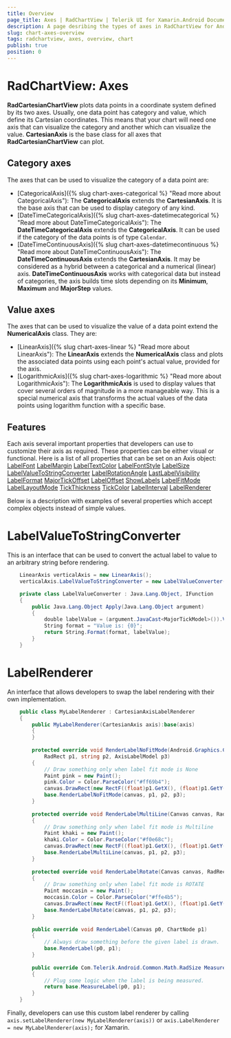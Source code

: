 ```yaml
---
title: Overview
page_title: Axes | RadChartView | Telerik UI for Xamarin.Android Documentation
description: A page desribing the types of axes in RadChartView for Android. This article explains the most important things you need to know about the different axes types.
slug: chart-axes-overview
tags: radchartview, axes, overview, chart
publish: true
position: 0
---
```


# RadChartView: Axes

**RadCartesianChartView** plots data points in a coordinate system defined by its two axes. Usually, one data point has category and value, which define its Cartesian coordinates. This means that your chart will need one axis that can visualize the category and another which can visualize the value. **CartesianAxis** is the base class for all axes that **RadCartesianChartView** can plot.

## Category axes

The axes that can be used to visualize the category of a data point are:

* [CategoricalAxis]({% slug chart-axes-categorical %} "Read more about CategoricalAxis"): The **CategoricalAxis** extends the **CartesianAxis**. It is the base axis that can be used to display category of any kind.
* [DateTimeCategoricalAxis]({% slug chart-axes-datetimecategorical %} "Read more about DateTimeCategoricalAxis"): The **DateTimeCategoricalAxis** extends the **CategoricalAxis**. It can be used if the category of the data points is of type `Calendar`.
* [DateTimeContinuousAxis]({% slug chart-axes-datetimecontinuous %} "Read more about DateTimeContinuousAxis"): The **DateTimeContinuousAxis** extends the **CartesianAxis**. It may be considered as a hybrid between a categorical and a numerical (linear) axis. **DateTimeContinuousAxis** works with categorical data but instead of categories, the axis builds time slots depending on its **Minimum**, **Maximum** and **MajorStep** values.

## Value axes

The axes that can be used to visualize the value of a data point extend the **NumericalAxis** class. They are:

* [LinearAxis]({% slug chart-axes-linear %} "Read more about LinearAxis"): The **LinearAxis** extends the **NumericalAxis** class and plots the associated data points using each point's actual value, provided for the axis.
* [LogarithmicAxis]({% slug chart-axes-logarithmic %} "Read more about LogarithmicAxis"): The **LogarithmicAxis** is used to display values that cover several orders of magnitude in a more manageable way. This is a special numerical axis that transforms the actual values of the data points using logarithm function with a specific base.

## Features

Each axis several important properties that developers can use to customize their axis as required. These properties can be either visual or functional. Here is a list of all properties that can be set on an
Axis object:
<a href="http://docs.telerik.com/devtools/android/AndroidControlsDoc/com/telerik/widget/chart/visualization/common/Axis.html#setLabelFont(android.graphics.Typeface)" target="_blank">LabelFont</a>
<a href="http://docs.telerik.com/devtools/android/AndroidControlsDoc/com/telerik/widget/chart/visualization/common/Axis.html#setLabelMargin(float)" target="_blank">LabelMargin</a>
<a href="http://docs.telerik.com/devtools/android/AndroidControlsDoc/com/telerik/widget/chart/visualization/common/Axis.html#setLabelTextColor(int)" target="_blank">LabelTextColor</a>
<a href="http://docs.telerik.com/devtools/android/AndroidControlsDoc/com/telerik/widget/chart/visualization/common/Axis.html#setLabelFontStyle(int)" target="_blank">LabelFontStyle</a>
<a href="http://docs.telerik.com/devtools/android/AndroidControlsDoc/com/telerik/widget/chart/visualization/common/Axis.html#setLabelSize(float)" target="_blank">LabelSize</a>
<a href="http://docs.telerik.com/devtools/android/AndroidControlsDoc/com/telerik/widget/chart/visualization/common/Axis.html#setLabelValueToStringConverter(com.telerik.android.common.Function)" target="_blank">LabelValueToStringConverter</a>
<a href="http://docs.telerik.com/devtools/android/AndroidControlsDoc/com/telerik/widget/chart/visualization/common/Axis.html#setLabelRotationAngle(float)" target="_blank">LabelRotationAngle</a>
<a href="http://docs.telerik.com/devtools/android/AndroidControlsDoc/com/telerik/widget/chart/visualization/common/Axis.html#setLastLabelVisibility(com.telerik.widget.chart.engine.axes.common.AxisLastLabelVisibility)" target="_blank">LastLabelVisibility</a>
<a href="http://docs.telerik.com/devtools/android/AndroidControlsDoc/com/telerik/widget/chart/visualization/common/CartesianAxis.html#setLabelFormat(java.lang.String)" target="_blank">LabelFormat</a>
<a href="http://docs.telerik.com/devtools/android/AndroidControlsDoc/com/telerik/widget/chart/visualization/common/Axis.html#setMajorTickOffset(int)" target="_blank">MajorTickOffset</a>
<a href="http://docs.telerik.com/devtools/android/AndroidControlsDoc/com/telerik/widget/chart/visualization/common/Axis.html#setLabelOffset(int)" target="_blank">LabelOffset</a>
<a href="http://docs.telerik.com/devtools/android/AndroidControlsDoc/com/telerik/widget/chart/visualization/common/Axis.html#setShowLabels(boolean)" target="_blank">ShowLabels</a>
<a href="http://docs.telerik.com/devtools/android/AndroidControlsDoc/com/telerik/widget/chart/visualization/common/Axis.html#setLabelFitMode(com.telerik.widget.chart.engine.axes.common.AxisLabelFitMode)" target="_blank">LabelFitMode</a>
<a href="http://docs.telerik.com/devtools/android/AndroidControlsDoc/com/telerik/widget/chart/visualization/common/Axis.html#setLabelLayoutMode(com.telerik.widget.chart.engine.axes.AxisLabelLayoutMode)" target="_blank">LabelLayoutMode</a>
<a href="http://docs.telerik.com/devtools/android/AndroidControlsDoc/com/telerik/widget/chart/visualization/common/Axis.html#setTickThickness(float)" target="_blank">TickThickness</a>
<a href="http://docs.telerik.com/devtools/android/AndroidControlsDoc/com/telerik/widget/chart/visualization/common/Axis.html#setTickColor(int)" target="_blank">TickColor</a>
<a href="http://docs.telerik.com/devtools/android/AndroidControlsDoc/com/telerik/widget/chart/visualization/common/Axis.html#setLabelInterval(int)" target="_blank">LabelInterval</a>
<a href="http://docs.telerik.com/devtools/android/AndroidControlsDoc/com/telerik/widget/chart/visualization/common/Axis.html#setLabelRenderer(com.telerik.widget.chart.visualization.common.renderers.ChartLabelRenderer)" target="_blank">LabelRenderer</a>

Below is a description with examples of several properties which accept complex objects instead of simple values.

# LabelValueToStringConverter
This is an interface that can be used to convert the actual label to value to an arbitrary string before rendering.

```C#
	LinearAxis verticalAxis = new LinearAxis();
    verticalAxis.LabelValueToStringConverter = new LabelValueConverter();

    private class LabelValueConverter : Java.Lang.Object, IFunction
    {
        public Java.Lang.Object Apply(Java.Lang.Object argument)
        {
            double labelValue = (argument.JavaCast<MajorTickModel>()).Value();
            String format = "Value is: {0}";
            return String.Format(format, labelValue);
        }
    }
```

# LabelRenderer
An interface that allows developers to swap the label rendering with their own implementation.

```C#
	public class MyLabelRenderer : CartesianAxisLabelRenderer
	{
		public MyLabelRenderer(CartesianAxis axis):base(axis)
		{
		}
	
		protected override void RenderLabelNoFitMode(Android.Graphics.Canvas canvas,
			RadRect p1, string p2, AxisLabelModel p3)
		{
			// Draw something only when label fit mode is None
			Paint pink = new Paint();
			pink.Color = Color.ParseColor("#ff69b4");
			canvas.DrawRect(new RectF((float)p1.GetX(), (float)p1.GetY(), (float)p1.Right, (float)p1.Bottom), pink);
			base.RenderLabelNoFitMode(canvas, p1, p2, p3);
		}
	
		protected override void RenderLabelMultiLine(Canvas canvas, RadRect p1, string p2, AxisLabelModel p3)
		{
			// Draw something only when label fit mode is Multiline
			Paint khaki = new Paint();
			khaki.Color = Color.ParseColor("#f0e68c");
			canvas.DrawRect(new RectF((float)p1.GetX(), (float)p1.GetY(), (float)p1.Right, (float)p1.Bottom), khaki);
			base.RenderLabelMultiLine(canvas, p1, p2, p3);
		}
	
		protected override void RenderLabelRotate(Canvas canvas, RadRect p1, string p2, AxisLabelModel p3)
		{
			// Draw something only when label fit mode is ROTATE
			Paint moccasin = new Paint();
			moccasin.Color = Color.ParseColor("#ffe4b5");
			canvas.DrawRect(new RectF((float)p1.GetX(), (float)p1.GetY(), (float)p1.Right, (float)p1.Bottom), moccasin);
			base.RenderLabelRotate(canvas, p1, p2, p3);
		}
	
		public override void RenderLabel(Canvas p0, ChartNode p1)
		{
			// Always draw something before the given label is drawn.
			base.RenderLabel(p0, p1);
		}
	
		public override Com.Telerik.Android.Common.Math.RadSize MeasureLabel(AxisLabelModel p0, Java.Lang.Object p1)
		{
			// Plug some logic when the label is being measured.
			return base.MeasureLabel(p0, p1);
		}
	}
```

Finally, developers can use this custom label renderer by calling `axis.setLabelRenderer(new MyLabelRenderer(axis))` or `axis.LabelRenderer = new MyLabelRenderer(axis);` for Xamarin.

